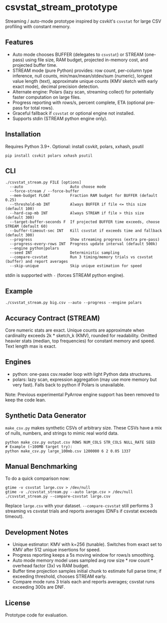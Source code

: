 # csvstat_stream_prototype

Streaming / auto-mode prototype inspired by csvkit's `csvstat` for large CSV profiling with constant memory.

## Features
- Auto mode chooses BUFFER (delegates to `csvstat`) or STREAM (one-pass) using file size, RAM budget, projected in-memory cost, and projected buffer time.
- STREAM mode (pure Python) provides: row count, per-column type inference, null counts, min/max/mean/stdev/sum (numeric), longest value length (text), approximate unique counts (KMV sketch with early exact mode), decimal precision detection.
- Alternate engine: Polars (lazy scan, streaming collect) for potentially faster computation on large files.
- Progress reporting with rows/s, percent complete, ETA (optional pre-pass for total rows).
- Graceful fallback if `csvstat` or optional engine not installed.
- Supports stdin (STREAM python engine only).

## Installation
Requires Python 3.9+.
Optional: install csvkit, polars, xxhash, psutil
```
pip install csvkit polars xxhash psutil
```

## CLI
```
./csvstat_stream.py FILE [options]
  --auto                     Auto choose mode
  --force-stream / --force-buffer
  --mem-budget FLOAT         Fraction RAM budget for BUFFER (default 0.25)
  --threshold-mb INT         Always BUFFER if file <= this size (default 100)
  --hard-cap-mb INT          Always STREAM if file > this size (default 300)
  --target-buffer-seconds F  If projected BUFFER time exceeds, choose STREAM (default 60)
  --buffer-timeout-sec INT   Kill csvstat if exceeds time and fallback (default 300)
  --progress                 Show streaming progress (extra pre-pass)
  --progress-every-rows INT  Progress update interval (default 500k)
  --engine python|polars
  --seed INT                 Deterministic sampling
  --compare-csvstat          Run 3 timing/memory trials vs csvstat (buffer) and report averages
  --skip-unique              Skip unique estimation for speed
```
stdin is supported with `-` (forces STREAM python engine).

## Example
```
./csvstat_stream.py big.csv --auto --progress --engine polars
```

## Accuracy Contract (STREAM)
Core numeric stats are exact. Unique counts are approximate when cardinality exceeds 2k * sketch_k (KMV), rounded for readability. Omitted heavier stats (median, top frequencies) for constant memory and speed. Text length max is exact.

## Engines
- python: one-pass csv.reader loop with light Python data structures.
- polars: lazy scan, expression aggregation (may use more memory but very fast).
Falls back to python if Polars is unavailable.

Note: Previous experimental PyArrow engine support has been removed to keep the code lean.

## Synthetic Data Generator
`make_csv.py` makes synthetic CSVs of arbitrary size. These CSVs have a mix of nulls, numbers, and strings to mimic real world data.
```
python make_csv.py output.csv ROWS NUM_COLS STR_COLS NULL_RATE SEED
# Example (~100MB target try):
python make_csv.py large_100mb.csv 1200000 6 2 0.05 1337
```

## Manual Benchmarking
To do a quick comparison now:
```
gtime -v csvstat large.csv > /dev/null
gtime -v ./csvstat_stream.py --auto large.csv > /dev/null
./csvstat_stream.py --compare-csvstat large.csv
```
Replace `large.csv` with your dataset. `--compare-csvstat` still performs 3 streaming vs csvstat trials and reports averages (DNFs if csvstat exceeds timeout).

## Development Notes
- Unique estimator: KMV with k=256 (tunable). Switches from exact set to KMV after 512 unique insertions for speed.
- Progress reporting keeps a 5s moving window for rows/s smoothing.
- Auto mode memory model uses sampled avg row size * row count * overhead factor (3x) vs RAM budget.
- Buffer time projection samples initial chunk to estimate full parse time; if exceeding threshold, chooses STREAM early.
- Compare mode runs 3 trials each and reports averages; csvstat runs exceeding 300s are DNF.

## License
Prototype code for evaluation.
